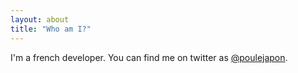 ```yaml
---
layout: about
title: "Who am I?"
---
```


I'm a french developer. You can find me on twitter as [@poulejapon](https://twitter.com/poulejapon).
